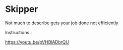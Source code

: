 # Skipper
Not much to describe gets your job done not efficiently




Instructions :

https://youtu.be/pVHBlADbrQU
